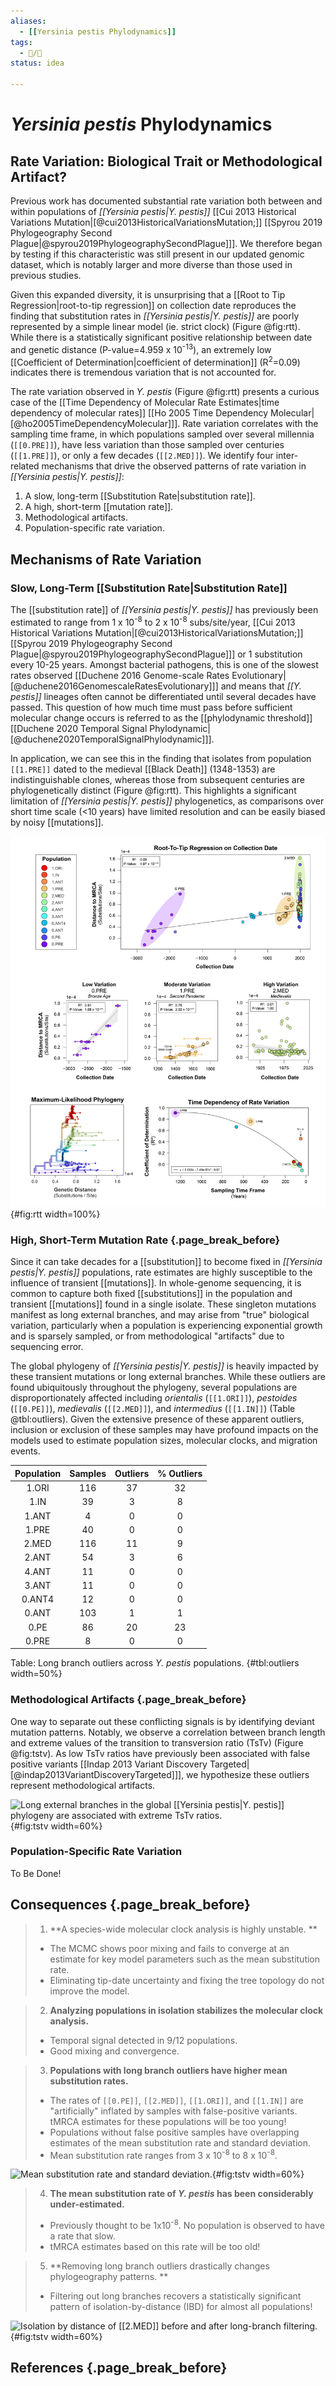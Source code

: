 ```yaml
---
aliases:
  - [[Yersinia pestis Phylodynamics]]
tags:
  - 📝/🌱
status: idea

---
```


# _Yersinia pestis_ Phylodynamics

## Rate Variation: Biological Trait or Methodological Artifact?

Previous work has documented substantial rate variation both between and within populations of *[[Yersinia pestis|Y. pestis]]* [[Cui 2013 Historical Variations Mutation\|[@cui2013HistoricalVariationsMutation;]] [[Spyrou 2019 Phylogeography Second Plague|@spyrou2019PhylogeographySecondPlague]]]. We therefore began by testing if this characteristic was still present in our updated genomic dataset, which is notably larger and more diverse than those used in previous studies. 

Given this expanded diversity, it is unsurprising that a [[Root to Tip Regression|root-to-tip regression]] on collection date reproduces the finding that substitution rates in *[[Yersinia pestis|Y. pestis]]* are poorly represented by a simple linear model (ie. strict clock) (Figure @fig:rtt). While there is a statistically significant positive relationship between date and genetic distance (P-value=4.959 x 10<sup>-13</sup>), an extremely low [[Coefficient of Determination\|coefficient of determination]] (R<sup>2</sup>=0.09) indicates there is tremendous variation that is not accounted for. 

The rate variation observed in _Y. pestis_ (Figure @fig:rtt) presents a curious case of the [[Time Dependency of Molecular Rate Estimates|time dependency of molecular rates]] [[Ho 2005 Time Dependency Molecular\|[@ho2005TimeDependencyMolecular]]]. Rate variation correlates with the sampling time frame, in which populations sampled over several millennia (`[[0.PRE]]`), have less variation than those sampled over centuries (`[[1.PRE]]`), or only a few decades (`[[2.MED]]`). We identify four inter-related mechanisms that drive the observed patterns of rate variation in _[[Yersinia pestis|Y. pestis]]_:

1. A slow, long-term [[Substitution Rate|substitution rate]].
2. A high, short-term [[mutation rate]].
3. Methodological artifacts.
7. Population-specific rate variation.

## Mechanisms of Rate Variation

### Slow, Long-Term [[Substitution Rate|Substitution Rate]]

The [[substitution rate]] of _[[Yersinia pestis|Y. pestis]]_ has previously been estimated to range from 1 x 10<sup>-8</sup> to 2 x 10<sup>-8</sup> subs/site/year, [[Cui 2013 Historical Variations Mutation\|[@cui2013HistoricalVariationsMutation;]] [[Spyrou 2019 Phylogeography Second Plague|@spyrou2019PhylogeographySecondPlague]]] or 1 substitution every 10-25 years. Amongst bacterial pathogens, this is one of the slowest rates observed [[Duchene 2016 Genome-scale Rates Evolutionary|[@duchene2016GenomescaleRatesEvolutionary]]] and means that  _[[Y. pestis]]_ lineages often cannot be differentiated until several decades have passed. This question of how much time must pass before sufficient molecular change occurs is referred to as the [[phylodynamic threshold]] [[Duchene 2020 Temporal Signal Phylodynamic\|[@duchene2020TemporalSignalPhylodynamic]]]. 

In application, we can see this in the finding that isolates from population `[[1.PRE]]` dated to the medieval [[Black Death]] (1348-1353) are indistinguishable clones, whereas those from subsequent centuries are phylogenetically distinct (Figure @fig:rtt). This highlights a significant limitation of _[[Yersinia pestis|Y. pestis]]_ phylogenetics, as comparisons over short time scale (<10 years) have limited resolution and can be easily biased by noisy [[mutations]].

![ Rate variation in _Yersinia pestis_ using root-to-tip regression.](https://raw.githubusercontent.com/ktmeaton/plague-phylogeography-projects/c997bec/main/iqtree/all/chromosome/full/filter5/filter-taxa/rtt.png){#fig:rtt width=100%}

### High, Short-Term Mutation Rate  {.page_break_before}

Since it can take decades for a [[substitution]] to become fixed in _[[Yersinia pestis|Y. pestis]]_ populations, rate estimates are highly susceptible to the influence of transient [[mutations]]. In whole-genome sequencing, it is common to capture both fixed [[substitutions]] in the population and transient [[mutations]] found in a single isolate. These singleton mutations manifest as long external branches, and may arise from "true" biological variation, particularly when a population is experiencing exponential growth and is sparsely sampled, or from methodological "artifacts" due to sequencing error. 

The global phylogeny of _[[Yersinia pestis|Y. pestis]]_ is heavily impacted by these transient mutations or long external branches. While these outliers are found ubiquitously throughout the phylogeny, several populations are disproportionately affected including *orientalis* (`[[1.ORI]]`), *pestoides* (`[[0.PE]]`),  *medievalis* (`[[2.MED]]`), and *intermedius* (`[[1.IN]]`) (Table @tbl:outliers). Given the extensive presence of these apparent outliers, inclusion or exclusion of these samples may have profound impacts on the models used to estimate population sizes, molecular clocks, and migration events.

| Population | Samples | Outliers | % Outliers |
|:----------:|:-------:|:--------:|:----------:|
|   1.ORI    |   116   |    37    |     32     |
|    1.IN    |   39    |    3     |     8      |
|   1.ANT    |    4    |    0     |     0      |
|   1.PRE    |   40    |    0     |     0      |
|   2.MED    |   116   |    11    |     9      |
|   2.ANT    |   54    |    3     |     6      |
|   4.ANT    |   11    |    0     |     0      |
|   3.ANT    |   11    |    0     |     0      |
|   0.ANT4   |   12    |    0     |     0      |
|   0.ANT    |   103   |    1     |     1      |
|    0.PE    |   86    |    20    |     23     |
|   0.PRE    |    8    |    0     |     0      |

Table: Long branch outliers across _Y. pestis_ populations. {#tbl:outliers width=50%}

### Methodological Artifacts {.page_break_before}

One way to separate out these conflicting signals is by identifying deviant mutation patterns. Notably, we observe a correlation between branch length and extreme values of the transition to transversion ratio (TsTv) (Figure @fig:tstv). As low TsTv ratios have previously been associated with false positive variants [[Indap 2013 Variant Discovery Targeted\|[@indap2013VariantDiscoveryTargeted]]], we hypothesize these outliers represent methodological artifacts.

![ Long external branches in the global _[[Yersinia pestis|Y. pestis]]_ phylogeny are associated with extreme TsTv ratios.](https://raw.githubusercontent.com/ktmeaton/plague-phylogeography-projects/0739ac9/main/auspice/all/chromosome/full/filter5/ml/divtree_tstv.png){#fig:tstv width=60%}

### Population-Specific Rate Variation

To Be Done!

## Consequences  {.page_break_before}

> 1. **A species-wide molecular clock analysis is highly unstable. **
> - The MCMC shows poor mixing and fails to converge at an estimate for key model parameters such as the mean substitution rate.
> - Eliminating tip-date uncertainty and fixing the tree topology do not improve the model.

> 2. **Analyzing populations in isolation stabilizes the molecular clock analysis.** 
> - Temporal signal detected in 9/12 populations.
> - Good mixing and convergence.

> 3. **Populations with long branch outliers have higher mean substitution rates.**
> - The rates of `[[0.PE]]`, `[[2.MED]]`, `[[1.ORI]]`, and `[[1.IN]]` are "artificially" inflated by samples with false-positive variants. tMRCA estimates for these populations will be too young!
> - Populations without false positive samples have overlapping estimates of the mean substitution rate and standard deviation.
> - Mean substitution rate ranges from 3 x 10<sup>-8</sup> to 8 x 10<sup>-8</sup>.

![ Mean substitution rate and standard deviation.](https://rawcdn.githack.com/ktmeaton/plague-phylogeography-projects/bd0b9da/main/beast/all/chromosome/clade/log/meanRate_stdev.png){#fig:tstv width=60%}

> 4. **The mean substitution rate of _Y. pestis_ has been considerably under-estimated.** 
> - Previously thought to be 1x10<sup>-8</sup>. No population is observed to have a rate that slow.
> - tMRCA estimates based on this rate will be too old!

> 5. **Removing long branch outliers drastically changes phylogeography patterns. ** 
> - Filtering out long branches recovers a statistically significant pattern of isolation-by-distance (IBD) for almost all populations!

![ Isolation by distance of `[[2.MED]]` before and after long-branch filtering.](https://rawcdn.githack.com/ktmeaton/plague-phylogeography-projects/b15235e4b4f09d83959e2cdb7f2d2bfa329633a3/main_filter/iqtree_stats/all/chromosome/full/filter5/mantel_comparison_2.MED.png){#fig:tstv width=60%}


## References  {.page_break_before}